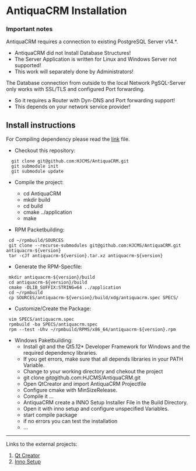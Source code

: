 # AntiquaCRM Installation

### Important notes

AntiquaCRM requires a connection to existing PostgreSQL Server v14.*.
  - AntiquaCRM did not Install Database Structures!
  - The Server Application is written for Linux and Windows Server not supported!
  - This work will separately done by Administrators!

The Database connection from outside to the local Network PgSQL-Server only works with SSL/TLS and configured Port forwarding.
  - So it requires a Router with Dyn-DNS and Port forwarding support!
  - This depends on your network service provider!

## Install instructions

For Compiling dependency please read the [link](PACKETBUILDERS.md "PACKETBUILDERS.md") file.

- Checkout this repository:
```
  git clone git@github.com:HJCMS/AntiquaCRM.git
  git submodule init
  git submodule update
```

- Compile the project:
  - cd AntiquaCRM
  - mkdir build
  - cd build
  - cmake ../application
  - make

- RPM Packetbuilding:
```
 cd ~/rpmbuild/SOURCES
 git clone --recurse-submodules git@github.com:HJCMS/AntiquaCRM.git antiquacrm-${version}
 tar -cJf antiquacrm-${version}.tar.xz antiquacrm-${version}
```

  - Generate the RPM-Specfile:
```
 mkdir antiquacrm-${version}/build
 cd antiquacrm-${version}/build
 cmake -DLIB_SUFFIX:STRING=64 ../application
 cd ~/rpmbuild
 cp SOURCES/antiquacrm-${version}/build/xdg/antiquacrm.spec SPECS/
```

  - Customize/Create the Package:
```
 vim SPECS/antiquacrm.spec
 rpmbuild -ba SPECS/antiquacrm.spec
 rpm --test -Uhv ~/rpmbuild/RPMS/x86_64/antiquacrm-${version}.rpm
```

- Windows Paketbuilding:
  - Install git and the Qt5.12* Developer Framework for Windows and the required dependency libraries.
  - If you get errors, make sure that all depends libraries in your PATH Variable.
  - Change to your working directory and chekout the project
  - git clone git`@`github.com:HJCMS/AntiquaCRM.git
  - Open QtCreator and import AntiquaCRM Projectfile
  - Configure cmake with MinSizeRelease.
  - Compile it ...
  - AntiquaCRM create a INNO Setup Installer File in the Build Directory.
  - Open it with inno setup and configure unspecified Variables.
  - start compile package
  - if no errors you can test the installation
  - ...

---

Links to the external projects:

1. <a href="https://www.qt.io/product/development-tools">Qt Creator</a>
2. <a href="https://jrsoftware.org/isinfo.php">Inno Setup</a>
